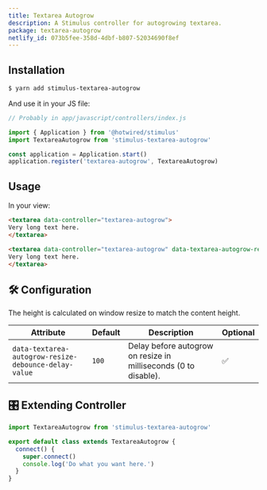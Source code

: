 ```yaml
---
title: Textarea Autogrow
description: A Stimulus controller for autogrowing textarea.
package: textarea-autogrow
netlify_id: 073b5fee-358d-4dbf-b807-52034690f8ef
---
```


## Installation

```bash
$ yarn add stimulus-textarea-autogrow
```

And use it in your JS file:

```js
// Probably in app/javascript/controllers/index.js

import { Application } from '@hotwired/stimulus'
import TextareaAutogrow from 'stimulus-textarea-autogrow'

const application = Application.start()
application.register('textarea-autogrow', TextareaAutogrow)
```

<DocsDemoLink package-name="textarea-autogrow"></DocsDemoLink>

## Usage

In your view:

```html
<textarea data-controller="textarea-autogrow">
Very long text here.
</textarea>

<textarea data-controller="textarea-autogrow" data-textarea-autogrow-resize-debounce-delay-value="500">
Very long text here.
</textarea>
```

## 🛠 Configuration

The height is calculated on window resize to match the content height.

| Attribute                                            | Default | Description                                                     | Optional |
| ---------------------------------------------------- | ------- | --------------------------------------------------------------- | -------- |
| `data-textarea-autogrow-resize-debounce-delay-value` | `100`   | Delay before autogrow on resize in milliseconds (0 to disable). | ✅       |

## 🎛 Extending Controller

<DocsExtendingController>

```js
import TextareaAutogrow from 'stimulus-textarea-autogrow'

export default class extends TextareaAutogrow {
  connect() {
    super.connect()
    console.log('Do what you want here.')
  }
}
```

</DocsExtendingController>
